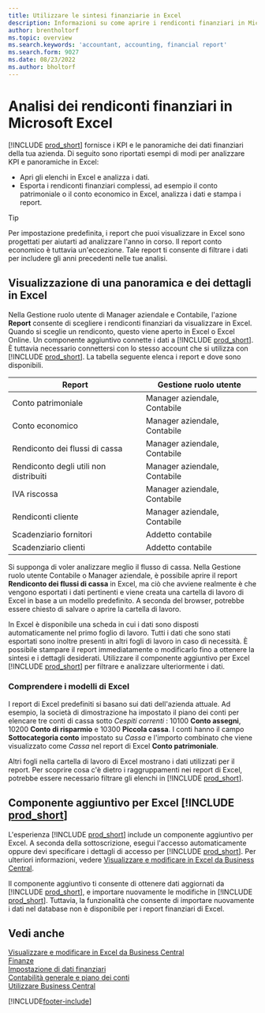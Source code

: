 ```yaml
---
title: Utilizzare le sintesi finanziarie in Excel
description: Informazioni su come aprire i rendiconti finanziari in Microsoft Excel da Business Central per una migliore analisi.
author: brentholtorf
ms.topic: overview
ms.search.keywords: 'accountant, accounting, financial report'
ms.search.form: 9027
ms.date: 08/23/2022
ms.author: bholtorf
---
```

# <a name="analyzing-financial-statements-in-microsoft-excel"></a>Analisi dei rendiconti finanziari in Microsoft Excel

[!INCLUDE [prod_short](includes/prod_short.md)] fornisce i KPI e le panoramiche dei dati finanziari della tua azienda. Di seguito sono riportati esempi di modi per analizzare KPI e panoramiche in Excel:

* Apri gli elenchi in Excel e analizza i dati. 
* Esporta i rendiconti finanziari complessi, ad esempio il conto patrimoniale o il conto economico in Excel, analizza i dati e stampa i report.  

> [!TIP]
> Per impostazione predefinita, i report che puoi visualizzare in Excel sono progettati per aiutarti ad analizzare l'anno in corso. Il report conto economico è tuttavia un'eccezione. Tale report ti consente di filtrare i dati per includere gli anni precedenti nelle tue analisi.

## <a name="getting-the-overview-and-the-details-in-excel"></a>Visualizzazione di una panoramica e dei dettagli in Excel

Nella Gestione ruolo utente di Manager aziendale e Contabile, l'azione **Report** consente di scegliere i rendiconti finanziari da visualizzare in Excel. Quando si sceglie un rendiconto, questo viene aperto in Excel o Excel Online. Un componente aggiuntivo connette i dati a [!INCLUDE [prod_short](includes/prod_short.md)]. È tuttavia necessario connettersi con lo stesso account che si utilizza con [!INCLUDE [prod_short](includes/prod_short.md)]. La tabella seguente elenca i report e dove sono disponibili.  


|Report  |Gestione ruolo utente  |
|---------|---------|
|Conto patrimoniale                 | Manager aziendale, Contabile |
|Conto economico              | Manager aziendale, Contabile |
|Rendiconto dei flussi di cassa       | Manager aziendale, Contabile |
|Rendiconto degli utili non distribuiti| Manager aziendale, Contabile |
|IVA riscossa         | Manager aziendale, Contabile |
|Rendiconti cliente           | Manager aziendale, Contabile |
|Scadenziario fornitori         | Addetto contabile |
|Scadenziario clienti      | Addetto contabile |

Si supponga di voler analizzare meglio il flusso di cassa. Nella Gestione ruolo utente Contabile o Manager aziendale, è possibile aprire il report **Rendiconto dei flussi di cassa** in Excel, ma ciò che avviene realmente è che vengono esportati i dati pertinenti e viene creata una cartella di lavoro di Excel in base a un modello predefinito. A seconda del browser, potrebbe essere chiesto di salvare o aprire la cartella di lavoro.  

In Excel è disponibile una scheda in cui i dati sono disposti automaticamente nel primo foglio di lavoro. Tutti i dati che sono stati esportati sono inoltre presenti in altri fogli di lavoro in caso di necessità. È possibile stampare il report immediatamente o modificarlo fino a ottenere la sintesi e i dettagli desiderati. Utilizzare il componente aggiuntivo per Excel [!INCLUDE [prod_short](includes/prod_short.md)] per filtrare e analizzare ulteriormente i dati.  

### <a name="understanding-the-excel-templates"></a>Comprendere i modelli di Excel

I report di Excel predefiniti si basano sui dati dell'azienda attuale. Ad esempio, la società di dimostrazione ha impostato il piano dei conti per elencare tre conti di cassa sotto *Cespiti correnti* : 10100 **Conto assegni**, 10200 **Conto di risparmio** e 10300 **Piccola cassa**. I conti hanno il campo **Sottocategoria conto** impostato su *Cassa* e l'importo combinato che viene visualizzato come *Cassa* nel report di Excel **Conto patrimoniale**.  

Altri fogli nella cartella di lavoro di Excel mostrano i dati utilizzati per il report. Per scoprire cosa c'è dietro i raggruppamenti nei report di Excel, potrebbe essere necessario filtrare gli elenchi in [!INCLUDE [prod_short](includes/prod_short.md)].  

## <a name="the--excel-add-in"></a>Componente aggiuntivo per Excel [!INCLUDE [prod_short](includes/prod_short.md)]

L'esperienza [!INCLUDE [prod_short](includes/prod_short.md)] include un componente aggiuntivo per Excel. A seconda della sottoscrizione, esegui l'accesso automaticamente oppure devi specificare i dettagli di accesso per [!INCLUDE [prod_short](includes/prod_short.md)]. Per ulteriori informazioni, vedere [Visualizzare e modificare in Excel da Business Central](across-work-with-excel.md).  

Il componente aggiuntivo ti consente di ottenere dati aggiornati da [!INCLUDE [prod_short](includes/prod_short.md)], e importare nuovamente le modifiche in [!INCLUDE [prod_short](includes/prod_short.md)]. Tuttavia, la funzionalità che consente di importare nuovamente i dati nel database non è disponibile per i report finanziari di Excel.  

## <a name="see-also"></a>Vedi anche

[Visualizzare e modificare in Excel da Business Central](across-work-with-excel.md)  
[Finanze](finance.md)  
[Impostazione di dati finanziari](finance-setup-finance.md)  
[Contabilità generale e piano dei conti](finance-general-ledger.md)  
[Utilizzare Business Central](ui-work-product.md)  


[!INCLUDE[footer-include](includes/footer-banner.md)]
